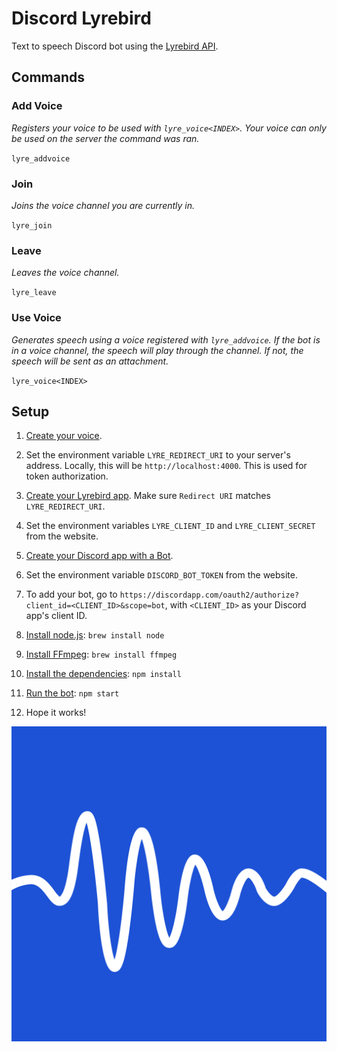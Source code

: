 # Discord Lyrebird
Text to speech Discord bot using the [Lyrebird API](https://docs.lyrebird.ai).

## Commands
### Add Voice
*Registers your voice to be used with `lyre_voice<INDEX>`. Your voice can only be used on the server the command was ran.*

`lyre_addvoice`

### Join
*Joins the voice channel you are currently in.*

`lyre_join`

### Leave
*Leaves the voice channel.*

`lyre_leave`

### Use Voice
*Generates speech using a voice registered with `lyre_addvoice`. If the bot is in a voice channel, the speech will play through the channel. If not, the speech will be sent as an attachment.*

`lyre_voice<INDEX>`

## Setup
1. [Create your voice](https://myvoice.lyrebird.ai).

2. Set the environment variable `LYRE_REDIRECT_URI` to your server's address. Locally, this will be `http://localhost:4000`. This is used for token authorization.

3. [Create your Lyrebird app](https://myvoice.lyrebird.ai/application/new). Make sure `Redirect URI` matches `LYRE_REDIRECT_URI`.

4. Set the environment variables `LYRE_CLIENT_ID` and `LYRE_CLIENT_SECRET` from the website.

5. [Create your Discord app with a Bot](https://discordapp.com/developers/applications/me).

6. Set the environment variable `DISCORD_BOT_TOKEN` from the website.

7. To add your bot, go to `https://discordapp.com/oauth2/authorize?client_id=<CLIENT_ID>&scope=bot`, with `<CLIENT_ID>` as your Discord app's client ID.

8. [Install node.js](https://nodejs.org/en/download): `brew install node`

9. [Install FFmpeg](https://www.ffmpeg.org/download.html): `brew install ffmpeg`

10. [Install the dependencies](https://github.com/MysteryPancake/Discord-Lyrebird/blob/master/package.json#L35-L41): `npm install`

11. [Run the bot](https://github.com/MysteryPancake/Discord-Lyrebird/blob/master/lyrebird.js): `npm start`

12. Hope it works!

![Icon](lyrebird.png?raw=true)
